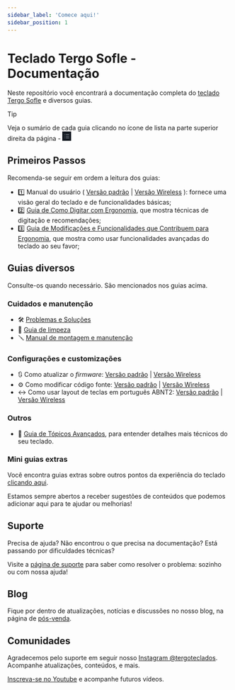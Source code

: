 ```yaml
---
sidebar_label: 'Comece aqui!'
sidebar_position: 1
---
```


# Teclado Tergo Sofle - Documentação

Neste repositório você encontrará a documentação completa do <a href="https://tecladoergonomico.com.br" target="_blank">teclado Tergo Sofle</a> e diversos guias.

> [!TIP]
>
> Veja o sumário de cada guia clicando no ícone de lista na parte superior direita da página - <img src="./imagens/icone-sumario.png" alt="Exemplo Cabos" width="20" />

## Primeiros Passos

Recomenda-se seguir em ordem a leitura dos guias:

- 1️⃣ Manual do usuário ( [Versão padrão](MANUAL_TERGO_SOFLE.md) | [Versão Wireless](MANUAL_TERGO_SOFLE_WIRELESS.md) ): fornece uma visão geral do teclado e de funcionalidades básicas;
- 2️⃣ [Guia de Como Digitar com Ergonomia](./guias/COMO_DIGITAR_COM_ERGONOMIA.md), que mostra técnicas de digitação e recomendações;
- 3️⃣ [Guia de Modificações e Funcionalidades que Contribuem para Ergonomia](./guias/MODIFICACOES_E_FUNCIONALIDADES_QUE_CONTRIBUEM_PARA_ERGONOMIA.md), que mostra como usar funcionalidades avançadas do teclado ao seu favor;

## Guias diversos

Consulte-os quando necessário. São mencionados nos guias acima.

### Cuidados e manutenção

- 🛠️ [Problemas e Soluções](./guias/manutencao/PROBLEMAS_E_SOLUCOES.md)
- 🧹 [Guia de limpeza](./guias/manutencao/LIMPEZA_DO_TECLADO.md)
- 🪛 [Manual de montagem e manutenção](./guias/manutencao/MANUAL_DE_MONTAGEM_E_MANUTENCAO.md)

### Configurações e customizações

- 🔃 Como atualizar o _firmware_: [Versão padrão](./guias/especifico_versao_padrao/COMO_ATUALIZAR_FIRMWARE.md) | [Versão Wireless](./guias/especifico_versao_wireless/COMO_ATUALIZAR_FIRMWARE.md)
- ⚙️ Como modificar código fonte: [Versão padrão](./guias/especifico_versao_padrao/COMO_MODIFICAR_CODIGO_FONTE.md) | [Versão Wireless](./guias/especifico_versao_wireless/COMO_MODIFICAR_CODIGO_FONTE.md)
- ↔️ Como usar layout de teclas em português ABNT2: [Versão padrão](./guias/especifico_versao_padrao/COMO_USAR_LAYOUT_PORTUGUES_BRASIL_ABNT.md) | [Versão Wireless](./guias/especifico_versao_wireless/COMO_USAR_LAYOUT_PORTUGUES_BRASIL_ABNT.md)

### Outros

- 🔬 [Guia de Tópicos Avançados](./guias/TOPICOS_AVANCADOS.md), para entender detalhes mais técnicos do seu teclado.

### Mini guias extras

Você encontra guias extras sobre outros pontos da experiência do teclado [clicando aqui](./guias/extras/README.md).

Estamos sempre abertos a receber sugestões de conteúdos que podemos adicionar aqui para te ajudar ou melhorias!

## Suporte

Precisa de ajuda? Não encontrou o que precisa na documentação? Está passando por dificuldades técnicas?

Visite a [página de suporte](https://tecladoergonomico.com.br/suporte) para saber como resolver o problema: sozinho ou com nossa ajuda!

## Blog

Fique por dentro de atualizações, notícias e discussões no nosso blog, na página de [pós-venda](https://tecladoergonomico.com.br/pos-venda/).

## Comunidades

Agradecemos pelo suporte em seguir nosso [Instagram @tergoteclados](https://www.instagram.com/tergoteclados). Acompanhe atualizações, conteúdos, e mais.

[Inscreva-se no Youtube](https://www.youtube.com/@tecladoergonomico?sub_confirmation=1) e acompanhe futuros vídeos.
